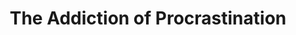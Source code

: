 ---
layout: page
title: The Addiction of Procrastination
description: A vice that must be overcome
img: /assets/img/project_7.jpeg
redirect: https://www.linkedin.com/pulse/addiction-procrastination-david-william-silva-phd/
importance: 4
category: musings
---